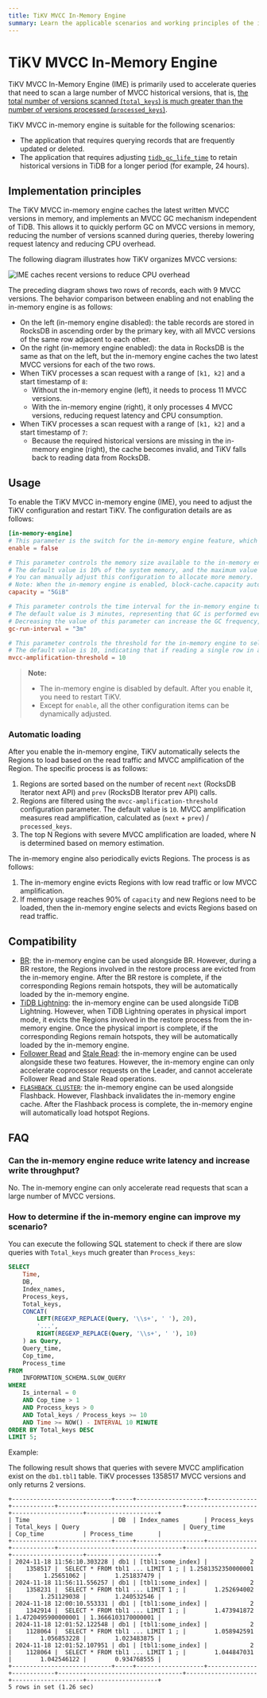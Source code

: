 ```yaml
---
title: TiKV MVCC In-Memory Engine
summary: Learn the applicable scenarios and working principles of the in-memory engine, and how to use the in-memory engine to accelerate queries for MVCC versions.
---
```


# TiKV MVCC In-Memory Engine

TiKV MVCC In-Memory Engine (IME) is primarily used to accelerate queries that need to scan a large number of MVCC historical versions, that is, [the total number of versions scanned (`total_keys`) is much greater than the number of versions processed (`processed_keys`)](/analyze-slow-queries.md#obsolete-mvcc-versions-and-excessive-keys).

TiKV MVCC in-memory engine is suitable for the following scenarios:

- The application that requires querying records that are frequently updated or deleted.
- The application that requires adjusting [`tidb_gc_life_time`](/garbage-collection-configuration.md#garbage-collection-configuration) to retain historical versions in TiDB for a longer period (for example, 24 hours).

## Implementation principles

The TiKV MVCC in-memory engine caches the latest written MVCC versions in memory, and implements an MVCC GC mechanism independent of TiDB. This allows it to quickly perform GC on MVCC versions in memory, reducing the number of versions scanned during queries, thereby lowering request latency and reducing CPU overhead.

The following diagram illustrates how TiKV organizes MVCC versions:

![IME caches recent versions to reduce CPU overhead](https://docs-download.pingcap.com/media/images/docs/tikv-ime-data-organization.png)

The preceding diagram shows two rows of records, each with 9 MVCC versions. The behavior comparison between enabling and not enabling the in-memory engine is as follows:

- On the left (in-memory engine disabled): the table records are stored in RocksDB in ascending order by the primary key, with all MVCC versions of the same row adjacent to each other.
- On the right (in-memory engine enabled): the data in RocksDB is the same as that on the left, but the in-memory engine caches the two latest MVCC versions for each of the two rows.
- When TiKV processes a scan request with a range of `[k1, k2]` and a start timestamp of `8`:
    - Without the in-memory engine (left), it needs to process 11 MVCC versions.
    - With the in-memory engine (right), it only processes 4 MVCC versions, reducing request latency and CPU consumption.
- When TiKV processes a scan request with a range of `[k1, k2]` and a start timestamp of `7`:
    - Because the required historical versions are missing in the in-memory engine (right), the cache becomes invalid, and TiKV falls back to reading data from RocksDB.

## Usage

To enable the TiKV MVCC in-memory engine (IME), you need to adjust the TiKV configuration and restart TiKV. The configuration details are as follows:

```toml
[in-memory-engine]
# This parameter is the switch for the in-memory engine feature, which is disabled by default. You can set it to true to enable it.
enable = false

# This parameter controls the memory size available to the in-memory engine.
# The default value is 10% of the system memory, and the maximum value is 5 GiB.
# You can manually adjust this configuration to allocate more memory.
# Note: When the in-memory engine is enabled, block-cache.capacity automatically decreases by 10%.
capacity = "5GiB"

# This parameter controls the time interval for the in-memory engine to GC the cached MVCC versions.
# The default value is 3 minutes, representing that GC is performed every 3 minutes on the cached MVCC versions.
# Decreasing the value of this parameter can increase the GC frequency, reduce the number of MVCC versions, but will increase CPU consumption for GC and increase the probability of in-memory engine cache miss.
gc-run-interval = "3m"

# This parameter controls the threshold for the in-memory engine to select and load Regions based on MVCC read amplification.
# The default value is 10, indicating that if reading a single row in a Region requires processing more than 10 MVCC versions, this Region might be loaded into the in-memory engine.
mvcc-amplification-threshold = 10
```

> **Note:**
>
> + The in-memory engine is disabled by default. After you enable it, you need to restart TiKV.
> + Except for `enable`, all the other configuration items can be dynamically adjusted.

### Automatic loading

After you enable the in-memory engine, TiKV automatically selects the Regions to load based on the read traffic and MVCC amplification of the Region. The specific process is as follows:

1. Regions are sorted based on the number of recent `next` (RocksDB Iterator next API) and `prev` (RocksDB Iterator prev API) calls.
2. Regions are filtered using the `mvcc-amplification-threshold` configuration parameter. The default value is `10`. MVCC amplification measures read amplification, calculated as (`next` + `prev`) / `processed_keys`.
3. The top N Regions with severe MVCC amplification are loaded, where N is determined based on memory estimation.

The in-memory engine also periodically evicts Regions. The process is as follows:

1. The in-memory engine evicts Regions with low read traffic or low MVCC amplification.
2. If memory usage reaches 90% of `capacity` and new Regions need to be loaded, then the in-memory engine selects and evicts Regions based on read traffic.

## Compatibility

+ [BR](/br/br-use-overview.md): the in-memory engine can be used alongside BR. However, during a BR restore, the Regions involved in the restore process are evicted from the in-memory engine. After the BR restore is complete, if the corresponding Regions remain hotspots, they will be automatically loaded by the in-memory engine.
+ [TiDB Lightning](/tidb-lightning/tidb-lightning-overview.md): the in-memory engine can be used alongside TiDB Lightning. However, when TiDB Lightning operates in physical import mode, it evicts the Regions involved in the restore process from the in-memory engine. Once the physical import is complete, if the corresponding Regions remain hotspots, they will be automatically loaded by the in-memory engine.
+ [Follower Read](/develop/dev-guide-use-follower-read.md) and [Stale Read](/develop/dev-guide-use-stale-read.md): the in-memory engine can be used alongside these two features. However, the in-memory engine can only accelerate coprocessor requests on the Leader, and cannot accelerate Follower Read and Stale Read operations.
+ [`FLASHBACK CLUSTER`](/sql-statements/sql-statement-flashback-cluster.md): the in-memory engine can be used alongside Flashback. However, Flashback invalidates the in-memory engine cache. After the Flashback process is complete, the in-memory engine will automatically load hotspot Regions.

## FAQ

### Can the in-memory engine reduce write latency and increase write throughput?

No. The in-memory engine can only accelerate read requests that scan a large number of MVCC versions.

### How to determine if the in-memory engine can improve my scenario?

You can execute the following SQL statement to check if there are slow queries with `Total_keys` much greater than `Process_keys`:

```sql
SELECT
    Time,
    DB,
    Index_names,
    Process_keys,
    Total_keys,
    CONCAT(
        LEFT(REGEXP_REPLACE(Query, '\\s+', ' '), 20),
        '...',
        RIGHT(REGEXP_REPLACE(Query, '\\s+', ' '), 10)
    ) as Query,
    Query_time,
    Cop_time,
    Process_time
FROM
    INFORMATION_SCHEMA.SLOW_QUERY
WHERE
    Is_internal = 0
    AND Cop_time > 1
    AND Process_keys > 0
    AND Total_keys / Process_keys >= 10
    AND Time >= NOW() - INTERVAL 10 MINUTE
ORDER BY Total_keys DESC
LIMIT 5;
```

Example:

The following result shows that queries with severe MVCC amplification exist on the `db1.tbl1` table. TiKV processes 1358517 MVCC versions and only returns 2 versions.

```
+----------------------------+-----+-------------------+--------------+------------+-----------------------------------+--------------------+--------------------+--------------------+
| Time                       | DB  | Index_names       | Process_keys | Total_keys | Query                             | Query_time         | Cop_time           | Process_time       |
+----------------------------+-----+-------------------+--------------+------------+-----------------------------------+--------------------+--------------------+--------------------+
| 2024-11-18 11:56:10.303228 | db1 | [tbl1:some_index] |            2 |    1358517 |  SELECT * FROM tbl1 ... LIMIT 1 ; | 1.2581352350000001 |         1.25651062 |        1.251837479 |
| 2024-11-18 11:56:11.556257 | db1 | [tbl1:some_index] |            2 |    1358231 |  SELECT * FROM tbl1 ... LIMIT 1 ; |        1.252694002 |        1.251129038 |        1.240532546 |
| 2024-11-18 12:00:10.553331 | db1 | [tbl1:some_index] |            2 |    1342914 |  SELECT * FROM tbl1 ... LIMIT 1 ; |        1.473941872 | 1.4720495900000001 | 1.3666103170000001 |
| 2024-11-18 12:01:52.122548 | db1 | [tbl1:some_index] |            2 |    1128064 |  SELECT * FROM tbl1 ... LIMIT 1 ; |        1.058942591 |        1.056853228 |        1.023483875 |
| 2024-11-18 12:01:52.107951 | db1 | [tbl1:some_index] |            2 |    1128064 |  SELECT * FROM tbl1 ... LIMIT 1 ; |        1.044847031 |        1.042546122 |        0.934768555 |
+----------------------------+-----+-------------------+--------------+------------+-----------------------------------+--------------------+--------------------+--------------------+
5 rows in set (1.26 sec)
```
